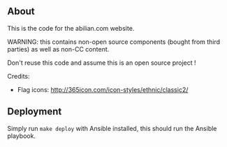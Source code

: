 About
-----

This is the code for the abilian.com website.

WARNING: this contains non-open source components (bought from third parties)
as well as non-CC content.

Don't reuse this code and assume this is an open source project !

Credits:

- Flag icons: <http://365icon.com/icon-styles/ethnic/classic2/>

Deployment
----------

Simply run `make deploy` with Ansible installed, this should run the Ansible
playbook.

